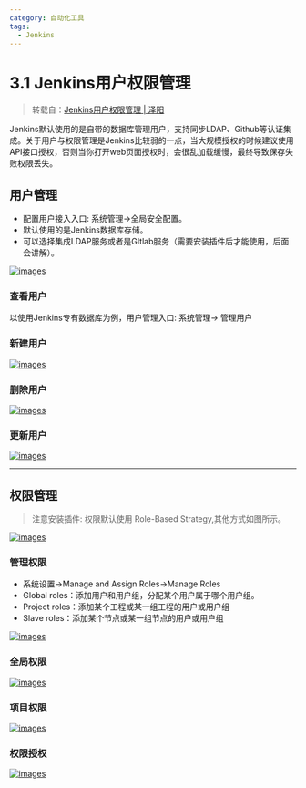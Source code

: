 ```yaml
---
category: 自动化工具
tags:
  - Jenkins
---
```


# 3.1 Jenkins用户权限管理

> 转载自：[Jenkins用户权限管理 | 泽阳](http://docs.idevops.site/jenkins/basics/userandpermissions/)

Jenkins默认使用的是自带的数据库管理用户，支持同步LDAP、Github等认证集成。关于用户与权限管理是Jenkins比较弱的一点，当大规模授权的时候建议使用API接口授权，否则当你打开web页面授权时，会很乱加载缓慢，最终导致保存失败权限丢失。

## 用户管理

- 配置用户接入入口: 系统管理->全局安全配置。
- 默认使用的是Jenkins数据库存储。
- 可以选择集成LDAP服务或者是GItlab服务（需要安装插件后才能使用，后面会讲解）。

[![images](http://docs.idevops.site/jenkins/basics/userandpermissions/images/01-configglobal.png)](http://docs.idevops.site/jenkins/basics/userandpermissions/images/01-configglobal.png)

### 查看用户

以使用Jenkins专有数据库为例，用户管理入口: 系统管理-> 管理用户

### 新建用户

[![images](http://docs.idevops.site/jenkins/basics/userandpermissions/images/02-createuser.png)](http://docs.idevops.site/jenkins/basics/userandpermissions/images/02-createuser.png)

### 删除用户

[![images](http://docs.idevops.site/jenkins/basics/userandpermissions/images/03-deleuser.png)](http://docs.idevops.site/jenkins/basics/userandpermissions/images/03-deleuser.png)

### 更新用户

[![images](http://docs.idevops.site/jenkins/basics/userandpermissions/images/04-updateuser.png)](http://docs.idevops.site/jenkins/basics/userandpermissions/images/04-updateuser.png)

------

## 权限管理

> 注意安装插件: 权限默认使用 Role-Based Strategy,其他方式如图所示。

[![images](http://docs.idevops.site/jenkins/basics/userandpermissions/images/11-quanxian-type.png)](http://docs.idevops.site/jenkins/basics/userandpermissions/images/11-quanxian-type.png)

### 管理权限

- 系统设置->Manage and Assign Roles->Manage Roles
- Global roles：添加用户和用户组，分配某个用户属于哪个用户组。
- Project roles：添加某个工程或某一组工程的用户或用户组
- Slave roles：添加某个节点或某一组节点的用户或用户组

[![images](http://docs.idevops.site/jenkins/basics/userandpermissions/images/12-manage.png)](http://docs.idevops.site/jenkins/basics/userandpermissions/images/12-manage.png)

### 全局权限

[![images](http://docs.idevops.site/jenkins/basics/userandpermissions/images/13-global.png)](http://docs.idevops.site/jenkins/basics/userandpermissions/images/13-global.png)

### 项目权限

[![images](http://docs.idevops.site/jenkins/basics/userandpermissions/images/14-project.png)](http://docs.idevops.site/jenkins/basics/userandpermissions/images/14-project.png)

### 权限授权

[![images](http://docs.idevops.site/jenkins/basics/userandpermissions/images/15-assign.png)](http://docs.idevops.site/jenkins/basics/userandpermissions/images/15-assign.png)

